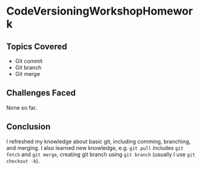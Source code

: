 # CodeVersioningWorkshopHomework

## Topics Covered

- Git commit
- Git branch
- Git merge

## Challenges Faced

None so far.

## Conclusion

I refreshed my knowledge about basic git, including comming, branching, and merging. I also learned new knowledge, e.g. `git pull` includes `git fetch` and `git merge`, creating git branch using `git branch` (usually I use `git checkout -b`).
